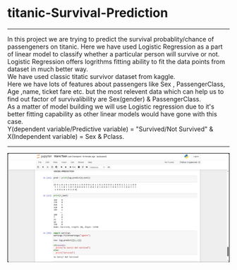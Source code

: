 # titanic-Survival-Prediction
<hr>
In this project we are trying to predict the survival probablity/chance of passengeners on titanic. Here we have used Logistic Regression as a part of linear model to classify whether a particular person will survive or not. Logistic Regression offers logrithms fitting ability to fit the data points from dataset in much better way.
<br>We have used classic titatic survivor dataset from kaggle.
<br>Here we have lots of features about passengers like Sex , PassengerClass, Age ,name, ticket fare etc. but the most relevent data which can help us to find out factor of survivalibility are Sex(gender) & PassengerClass.
<br>As a matter of model building we will use Logistic regression due to it's better fitting capability as other linear models would have gone with this case. <br>Y(dependent variable/Predictive variable) = "Survived/Not Survived" & X(Independent variable) = Sex & Pclass.
<hr>
<img src="tpics/5.PNG"/>
